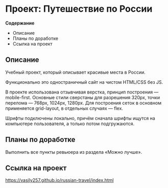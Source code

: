 # Проект: Путешествие по России

**Содержание**
* Описание
* Планы по доработке
* Ссылка на проект

## Описание
Учебный проект, который описывает красивые места в России.

Функционально это одностраничный сайт на чистом HTML/CSS без JS.

В проекте использована отзывчивая верстка, принцип построения — mobile-first.
Основные стили сверстаны для разрешения 320px, точки перелома — 768px, 1024px, 1280px.
Для построения сеток в основном применяется grid-layout, в отдельных случаях —  flex.

Шрифты подключены локально, причём сначала шрифты ищутся на компьютере пользователя, а только потом подгружаются.

## Планы по доработке
Выполнить все пункты ревьюера из раздела «Можно лучше».

## Ссылка на проект
https://vasily257.github.io/russian-travel/index.html